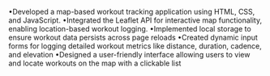 •Developed a map-based workout tracking application using HTML, CSS, and JavaScript.
•Integrated the Leaflet API for interactive map functionality, enabling location-based workout logging.
•Implemented local storage to ensure workout data persists across page reloads
•Created dynamic input forms for logging detailed workout metrics like distance, duration, cadence, and elevation
•Designed a user-friendly interface allowing users to view and locate workouts on the map with a clickable list
